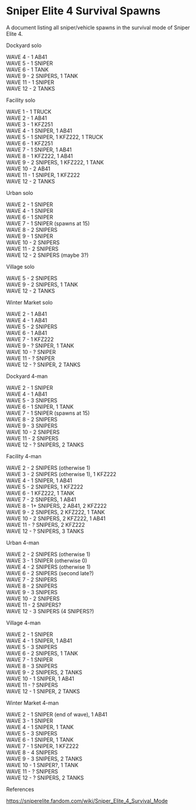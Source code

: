 # Sniper Elite 4 Survival Spawns

A document listing all sniper/vehicle spawns in the survival mode of Sniper Elite 4.

Dockyard solo

WAVE 4 - 1 AB41  
WAVE 5 - 1 SNIPER  
WAVE 6 - 1 TANK  
WAVE 9 - 2 SNIPERS, 1 TANK  
WAVE 11 - 1 SNIPER  
WAVE 12 - 2 TANKS

Facility solo

WAVE 1 - 1 TRUCK  
WAVE 2 - 1 AB41  
WAVE 3 - 1 KFZ251  
WAVE 4 - 1 SNIPER, 1 AB41  
WAVE 5 - 1 SNIPER, 1 KFZ222, 1 TRUCK  
WAVE 6 - 1 KFZ251  
WAVE 7 - 1 SNIPER, 1 AB41  
WAVE 8 - 1 KFZ222, 1 AB41  
WAVE 9 - 2 SNIPERS, 1 KFZ222, 1 TANK  
WAVE 10 - 2 AB41  
WAVE 11 - 1 SNIPER, 1 KFZ222  
WAVE 12 - 2 TANKS

Urban solo

WAVE 2 - 1 SNIPER  
WAVE 4 - 1 SNIPER  
WAVE 6 - 1 SNIPER  
WAVE 7 - 1 SNIPER (spawns at 15)  
WAVE 8 - 2 SNIPERS  
WAVE 9 - 1 SNIPER  
WAVE 10 - 2 SNIPERS  
WAVE 11 - 2 SNIPERS  
WAVE 12 - 2 SNIPERS (maybe 3?)

Village solo

WAVE 5 - 2 SNIPERS  
WAVE 9 - 2 SNIPERS, 1 TANK  
WAVE 12 - 2 TANKS

Winter Market solo

WAVE 2 - 1 AB41  
WAVE 4 - 1 AB41  
WAVE 5 - 2 SNIPERS  
WAVE 6 - 1 AB41  
WAVE 7 - 1 KFZ222  
WAVE 9 - ? SNIPER, 1 TANK  
WAVE 10 - ? SNIPER  
WAVE 11 - ? SNIPER  
WAVE 12 - ? SNIPER, 2 TANKS

Dockyard 4-man

WAVE 2 - 1 SNIPER  
WAVE 4 - 1 AB41  
WAVE 5 - 3 SNIPERS  
WAVE 6 - 1 SNIPER, 1 TANK  
WAVE 7 - 1 SNIPER (spawns at 15)  
WAVE 8 - 2 SNIPERS  
WAVE 9 - 3 SNIPERS  
WAVE 10 - 2 SNIPERS  
WAVE 11 - 2 SNIPERS  
WAVE 12 - ? SNIPERS, 2 TANKS

Facility 4-man

WAVE 2 - 2 SNIPERS (otherwise 1)  
WAVE 3 - 2 SNIPERS (otherwise 1), 1 KFZ222  
WAVE 4 - 1 SNIPER, 1 AB41  
WAVE 5 - 2 SNIPERS, 1 KFZ222  
WAVE 6 - 1 KFZ222, 1 TANK  
WAVE 7 - 2 SNIPERS, 1 AB41  
WAVE 8 - 1+ SNIPERS, 2 AB41, 2 KFZ222  
WAVE 9 - 2 SNIPERS, 2 KFZ222, 1 TANK  
WAVE 10 - 2 SNIPERS, 2 KFZ222, 1 AB41  
WAVE 11 - ? SNIPERS, 2 KFZ222  
WAVE 12 - ? SNIPERS, 3 TANKS  

Urban 4-man

WAVE 2 - 2 SNIPERS (otherwise 1)  
WAVE 3 - 1 SNIPER (otherwise 0)  
WAVE 4 - 2 SNIPERS (otherwise 1)  
WAVE 6 - 2 SNIPERS (second late?)  
WAVE 7 - 2 SNIPERS  
WAVE 8 - 2 SNIPERS  
WAVE 9 - 3 SNIPERS  
WAVE 10 - 2 SNIPERS  
WAVE 11 - 2 SNIPERS?  
WAVE 12 - 3 SNIPERS (4 SNIPERS?)

Village 4-man

WAVE 2 - 1 SNIPER  
WAVE 4 - 1 SNIPER, 1 AB41  
WAVE 5 - 3 SNIPERS  
WAVE 6 - 2 SNIPERS, 1 TANK  
WAVE 7 - 1 SNIPER  
WAVE 8 - 3 SNIPERS  
WAVE 9 - 2 SNIPERS, 2 TANKS  
WAVE 10 - 1 SNIPER, 1 AB41  
WAVE 11 - ? SNIPERS  
WAVE 12 - 1 SNIPER, 2 TANKS  

Winter Market 4-man

WAVE 2 - 1 SNIPER (end of wave), 1 AB41  
WAVE 3 - 1 SNIPER  
WAVE 4 - 1 SNIPER, 1 TANK  
WAVE 5 - 3 SNIPERS  
WAVE 6 - 1 SNIPER, 1 TANK  
WAVE 7 - 1 SNIPER, 1 KFZ222  
WAVE 8 - 4 SNIPERS  
WAVE 9 - 3 SNIPERS, 2 TANKS  
WAVE 10 - 1 SNIPER?, 1 TANK  
WAVE 11 - ? SNIPERS  
WAVE 12 - ? SNIPERS, 2 TANKS

References

https://sniperelite.fandom.com/wiki/Sniper_Elite_4_Survival_Mode
